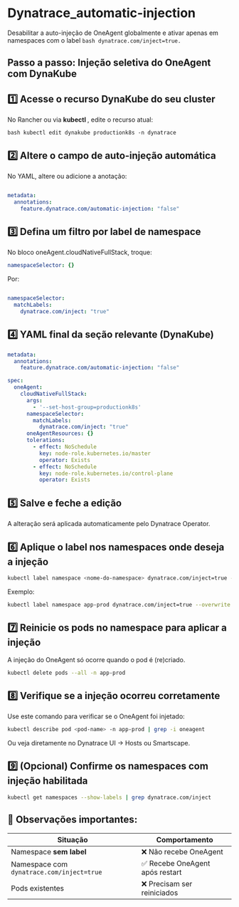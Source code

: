 # Dynatrace_automatic-injection
Desabilitar a auto-injeção de OneAgent globalmente e ativar apenas em namespaces com o label  ```bash dynatrace.com/inject=true. ```

## Passo a passo: Injeção seletiva do OneAgent com DynaKube

## 1️⃣ Acesse o recurso DynaKube do seu cluster

No Rancher ou via  <strong> kubectl </strong>, edite o recurso atual:

```bash kubectl edit dynakube productionk8s -n dynatrace ```

## 2️⃣ Altere o campo de auto-injeção automática

No YAML, altere ou adicione a anotação:

```yaml

metadata:
  annotations:
    feature.dynatrace.com/automatic-injection: "false"
```

## 3️⃣ Defina um filtro por label de namespace

No bloco oneAgent.cloudNativeFullStack, troque:

```yaml
namespaceSelector: {}
```

Por:

```yaml

namespaceSelector:
  matchLabels:
    dynatrace.com/inject: "true"
```

## 4️⃣ YAML final da seção relevante (DynaKube)

```yaml
metadata:
  annotations:
    feature.dynatrace.com/automatic-injection: "false"

spec:
  oneAgent:
    cloudNativeFullStack:
      args:
        - '--set-host-group=productionk8s'
      namespaceSelector:
        matchLabels:
          dynatrace.com/inject: "true"
      oneAgentResources: {}
      tolerations:
        - effect: NoSchedule
          key: node-role.kubernetes.io/master
          operator: Exists
        - effect: NoSchedule
          key: node-role.kubernetes.io/control-plane
          operator: Exists
```

## 5️⃣ Salve e feche a edição

A alteração será aplicada automaticamente pelo Dynatrace Operator.

## 6️⃣ Aplique o label nos namespaces onde deseja a injeção

```bash
kubectl label namespace <nome-do-namespace> dynatrace.com/inject=true --overwrite
```
Exemplo:

```bash
kubectl label namespace app-prod dynatrace.com/inject=true --overwrite
```

## 7️⃣ Reinicie os pods no namespace para aplicar a injeção

A injeção do OneAgent só ocorre quando o pod é (re)criado.

```bash
kubectl delete pods --all -n app-prod
```
## 8️⃣ Verifique se a injeção ocorreu corretamente

Use este comando para verificar se o OneAgent foi injetado:

```bash
kubectl describe pod <pod-name> -n app-prod | grep -i oneagent
```
Ou veja diretamente no Dynatrace UI → Hosts ou Smartscape.

## 9️⃣ (Opcional) Confirme os namespaces com injeção habilitada

```bash
kubectl get namespaces --show-labels | grep dynatrace.com/inject
```

## 🧠 Observações importantes:

| Situação                                  | Comportamento                   |
| ----------------------------------------- | ------------------------------   
| Namespace **sem label**                   | ❌ Não recebe OneAgent          |
| Namespace com `dynatrace.com/inject=true` | ✅ Recebe OneAgent após restart |
| Pods existentes                           | ❌ Precisam ser reiniciados     |


